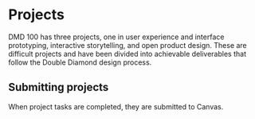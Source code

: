 # Projects

DMD 100 has three projects, one in user experience and interface prototyping, interactive storytelling, and open product design. These are difficult projects and have been divided into achievable deliverables that follow the Double Diamond design process.

## Submitting projects

When project tasks are completed, they are submitted to Canvas. 

